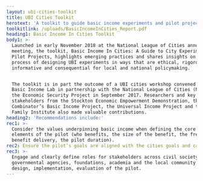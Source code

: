 ```yaml
---
layout: ubi-cities-toolkit
title: UBI Cities Toolkit
herotext: 'A toolkit to guide basic income experiments and pilot projects in cities '
toolkitlink: /uploads/BasicIncomeInCities_Report.pdf
heading1: Basic Income In Cities Toolkit
body1: >-
  Launched in early November 2018 at the National League of Cities annual
  meeting, the toolkit, Basic Income In Cities: A Guide to City Experiments and
  Pilot Projects, highlights emerging practices and shares insights on the
  process of designing UBI experiments in ways that are ethical, rigorous,
  informative and consequential for local and national policymaking.


  The toolkit is in part the outcome of a UBI cities workshop convened by the
  Basic Income Lab in partnership with the National League of Cities (NLC) and
  the Economic Security Project in September 2017. Researchers and key
  stakeholders from the Stockton Economic Empowerment Demonstration, the Y
  Combinator’s Basic Income Project, the Universal Income Project and the Jain
  Family Institute also made valuable contributions.
heading2: 'Recommendations include:'
rec1: >-
  Consider the values underpinning basic income when defining the core design
  elements of the pilot (who benefits, the size of the benefit, the frequency of
  benefit delivery, the pilot duration).
rec2: Ensure the pilot’s goals are aligned with the cities goals and capacity.
rec3: >-
  Engage and clearly define roles for stakeholders across civil society,
  governmental agencies, foundations, academia and the local community for the
  design, implementation, evaluation of the pilot.
---
```


